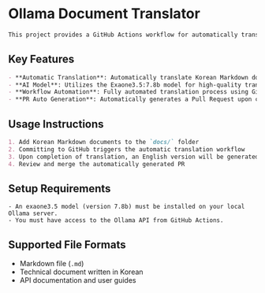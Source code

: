 # Ollama Document Translator

```markdown
This project provides a GitHub Actions workflow for automatically translating Korean documents into English using a local Ollama API.
```

## Key Features

```markdown
- **Automatic Translation**: Automatically translate Korean Markdown documents in the `docs/` folder to English in the `docs-en/` folder
- **AI Model**: Utilizes the Exaone3.5:7.8b model for high-quality translation
- **Workflow Automation**: Fully automated translation process using GitHub Actions
- **PR Auto Generation**: Automatically generates a Pull Request upon completion of translation
```

## Usage Instructions

```markdown
1. Add Korean Markdown documents to the `docs/` folder
2. Committing to GitHub triggers the automatic translation workflow
3. Upon completion of translation, an English version will be generated in the `docs-en/` folder
4. Review and merge the automatically generated PR
```

## Setup Requirements

```
- An exaone3.5 model (version 7.8b) must be installed on your local Ollama server.
- You must have access to the Ollama API from GitHub Actions.
```

## Supported File Formats

- Markdown file (`.md`)
- Technical document written in Korean
- API documentation and user guides